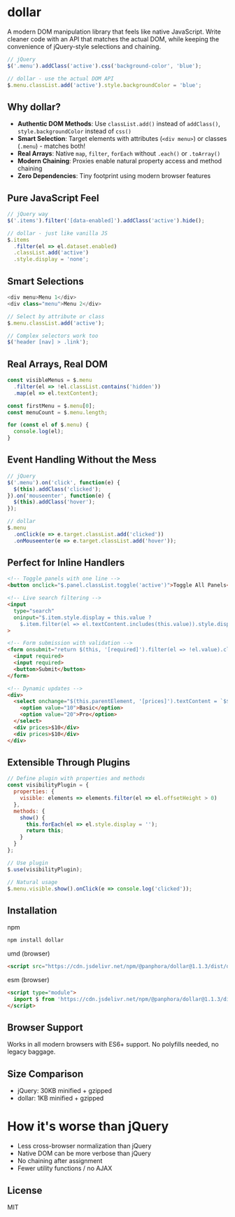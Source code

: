 # dollar

A modern DOM manipulation library that feels like native JavaScript. Write cleaner code with an API that matches the actual DOM, while keeping the convenience of jQuery-style selections and chaining.

```javascript
// jQuery
$('.menu').addClass('active').css('background-color', 'blue');

// dollar - use the actual DOM API
$.menu.classList.add('active').style.backgroundColor = 'blue';
```

## Why dollar?

- **Authentic DOM Methods**: Use `classList.add()` instead of `addClass()`, `style.backgroundColor` instead of `css()`
- **Smart Selection**: Target elements with attributes (`<div menu>`) or classes (`.menu`) - matches both!
- **Real Arrays**: Native `map`, `filter`, `forEach` without `.each()` or `.toArray()`
- **Modern Chaining**: Proxies enable natural property access and method chaining
- **Zero Dependencies**: Tiny footprint using modern browser features

## Pure JavaScript Feel

```javascript
// jQuery way
$('.items').filter('[data-enabled]').addClass('active').hide();

// dollar - just like vanilla JS
$.items
  .filter(el => el.dataset.enabled)
  .classList.add('active')
  .style.display = 'none';
```

## Smart Selections

```javascript
<div menu>Menu 1</div>
<div class="menu">Menu 2</div>

// Select by attribute or class
$.menu.classList.add('active');

// Complex selectors work too
$('header [nav] > .link');
```

## Real Arrays, Real DOM

```javascript
const visibleMenus = $.menu
  .filter(el => !el.classList.contains('hidden'))
  .map(el => el.textContent);

const firstMenu = $.menu[0];
const menuCount = $.menu.length;

for (const el of $.menu) {
  console.log(el);
}
```

## Event Handling Without the Mess

```javascript
// jQuery
$('.menu').on('click', function(e) {
  $(this).addClass('clicked');
}).on('mouseenter', function(e) {
  $(this).addClass('hover');
});

// dollar
$.menu
  .onClick(e => e.target.classList.add('clicked'))
  .onMouseenter(e => e.target.classList.add('hover'));
```

## Perfect for Inline Handlers

```html
<!-- Toggle panels with one line -->
<button onclick="$.panel.classList.toggle('active')">Toggle All Panels</button>

<!-- Live search filtering -->
<input 
  type="search" 
  oninput="$.item.style.display = this.value ? 
    $.item.filter(el => el.textContent.includes(this.value)).style.display = '' : ''"
>

<!-- Form submission with validation -->
<form onsubmit="return $(this, '[required]').filter(el => !el.value).classList.add('error').length === 0">
  <input required>
  <input required>
  <button>Submit</button>
</form>

<!-- Dynamic updates -->
<div>
  <select onchange="$(this.parentElement, '[prices]').textContent = `$${this.value}`">
    <option value="10">Basic</option>
    <option value="20">Pro</option>
  </select>
  <div prices>$10</div>
  <div prices>$10</div>
</div>
```

## Extensible Through Plugins

```javascript
// Define plugin with properties and methods
const visibilityPlugin = {
  properties: {
    visible: elements => elements.filter(el => el.offsetHeight > 0)
  },
  methods: {
    show() {
      this.forEach(el => el.style.display = '');
      return this;
    }
  }
};

// Use plugin
$.use(visibilityPlugin);

// Natural usage
$.menu.visible.show().onClick(e => console.log('clicked'));
```

## Installation

npm

```bash
npm install dollar
```

umd (browser)

```html
<script src="https://cdn.jsdelivr.net/npm/@panphora/dollar@1.1.3/dist/dollar.umd.min.js"></script>
```

esm (browser)

```html
<script type="module">
  import $ from 'https://cdn.jsdelivr.net/npm/@panphora/dollar@1.1.3/dist/dollar.esm.min.js';
</script>
```

## Browser Support

Works in all modern browsers with ES6+ support. No polyfills needed, no legacy baggage.

## Size Comparison

- jQuery: 30KB minified + gzipped
- dollar: 1KB minified + gzipped

# How it's worse than jQuery

- Less cross-browser normalization than jQuery
- Native DOM can be more verbose than jQuery
- No chaining after assignment
- Fewer utility functions / no AJAX

## License

MIT
